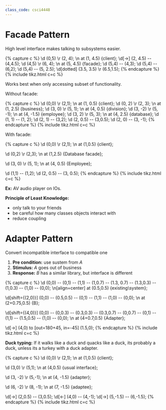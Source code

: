 ```yaml
---
class_code: csci4448
---
```

# Facade Pattern

High level interface makes talking to subsystems easier.

{% capture c %}
\d (0,5) \r (2, 4);
\n at (1, 4.5) {client};
\d[->] (2, 4.5) -- (4,4.5);
\d (4,5) \r (6, 4);
\n at (5, 4.5) {facade};
\d (5,4) -- (4,3);
\d (5,4) -- (6,2);
\d (5,4) -- (5, 2.5);
\d[dotted] (3.5, 3.5) \r (6.5,1.5);
{% endcapture %}
{% include tikz.html c=c %}

Works best when only accessing subset of functionality.

Without facade:

{% capture c %}
\d (0,0) \r (2,1);
\n at (1, 0.5) {client};
\d (0, 2) \r (2, 3);
\n at (1, 2.5) {business};
\d (3, 0) \r (5, 1);
\n at (4, 0.5) {division};
\d (3, -2) \r (5, -1);
\n at (4, -1.5) {employee};
\d (3, 2) \r (5, 3);
\n at (4, 2.5) {database};
\d (1, 1) -- (1, 2);
\d (2, 1) -- (3,2);
\d (2, 0.5) -- (3,0.5);
\d (2, 0) -- (3, -1);
{% endcapture %}
{% include tikz.html c=c %}

With facade:

{% capture c %}
\d (0,0) \r (2,1);
\n at (1,0.5) {client};

\d (0,2) \r (2,3);
\n at (1,2.5) {Database facade};

\d (3, 0) \r (5, 1);
\n at (4, 0.5) {Employee};

\d (1,1) -- (1,2);
\d (2, 0.5) -- (3, 0.5);
{% endcapture %}
{% include tikz.html c=c %}

__Ex:__ AV audio player on IOs.

__Principle of Least Knowledge:__
- only talk to your friends
- be careful how many classes objects interact with
- reduce coupling

# Adapter Pattern

Convert incompatible interface to compatible one

1. __Pre condition:__ use sustem from _A_
2. __Stimulus:__ _A_ goes out of business
3. __Response:__ _B_ has a similar library, but interface is different

{% capture c %}
\d (0,0) -- (0,1) -- (1,1) -- (1,0.7) -- (1.3, 0.7) -- (1.3,0.3) -- (1,0.3) -- (1,0) -- (0,0);
\n[align=center] at (0.5,0.5) {existing\\system};

\d[shift={(2,0)}] (0,0) -- (0.5,0.5) -- (0,1) -- (1,1) -- (1,0) -- (0,0);
\n at (2+0.75,0.5) {B};

\d[shift={(4,0)}] (0,0) -- (0,0.3) -- (0.3,0.3) -- (0.3,0.7) -- (0,0.7) -- (0,1) -- (1,1) -- (1.5,0.5) -- (1,0) -- (0,0);
\n at (4+0.7,0.5) {Adapter};

\d[->] (4,0) to [out=180+45, in=-45] (1.5,0);
{% endcapture %}
{% include tikz.html c=c %}

__Duck typing:__ If it walks like a duck and quacks like a duck, its probably a duck, unless its a turkey with a duck adapter.

{% capture c %}
\d (0,0) \r (2,1);
\n at (1,0.5) {client};

\d (3,0) \r (5,1);
\n at (4,0.5) {usual interface};

\d (3, -2) \r (5,-1);
\n at (4, -1.5) {adapter};

\d (6, -2) \r (8, -1);
\n at (7, -1.5) {adaptee};

\d[->] (2,0.5) -- (3,0.5);
\d[<-] (4,0) -- (4,-1);
\d[->] (5,-1.5) -- (6,-1.5);
{% endcapture %}
{% include tikz.html c=c %}